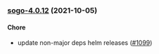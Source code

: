 
<a name="sogo-4.0.12"></a>
### [sogo-4.0.12](https://github.com/truecharts/apps/compare/sogo-4.0.11...sogo-4.0.12) (2021-10-05)

#### Chore

* update non-major deps helm releases ([#1099](https://github.com/truecharts/apps/issues/1099))

